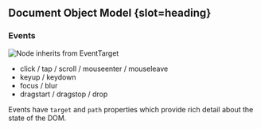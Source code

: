 ## Document Object Model {slot=heading}

### Events
![Node inherits from EventTarget](events.png)

- click / tap / scroll / mouseenter / mouseleave
- keyup / keydown
- focus / blur
- dragstart / dragstop / drop

Events have `target` and `path` properties which provide rich detail about the 
state of the DOM.
